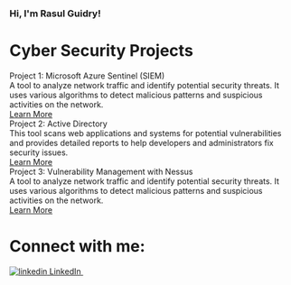 ### Hi, I'm Rasul Guidry!



<h1>Cyber Security Projects</h1>

<div class="project-container">
    <div class="project-title">Project 1: Microsoft Azure Sentinel (SIEM)</div>
    <div class="project-description">
        A tool to analyze network traffic and identify potential security threats. It uses various
        algorithms to detect malicious patterns and suspicious activities on the network.
    </div>
    <a class="project-link" href="https://github.com/rasulguidry/Microsoft-Azure-Sentinel-SIEM-.git">Learn More</a>
</div>

<div class="project-container">
    <div class="project-title">Project 2: Active Directory</div>
    <div class="project-description">
        This tool scans web applications and systems for potential vulnerabilities and provides
        detailed reports to help developers and administrators fix security issues.
    </div>
    <a class="project-link" href="https://github.com/rasulguidry/rasulguidry.git">Learn More</a>
</div>

<div class="project-container">
    <div class="project-title">Project 3: Vulnerability Management with Nessus</div>
    <div class="project-description">
        A tool to analyze network traffic and identify potential security threats. It uses various
        algorithms to detect malicious patterns and suspicious activities on the network.
    </div>
    <a class="project-link" href="project1.html">Learn More</a>
</div>

</body>
</html>


<!DOCTYPE html>
<html>
<head>
    
</head>
<body>

<h1>Connect with me:</h1>
<p>
  <a href="https://www.linkedin.com/[removed]" rel="nofollow noreferrer">
    <img src="https://i.stack.imgur.com/gVE0j.png" alt="linkedin"> LinkedIn
  </a> &nbsp; 
  </a>
</p>

<!--
**rasulguidry/rasulguidry** is a ✨ _special_ ✨ repository because its `README.md` (this file) appears on your GitHub profile.

Here are some ideas to get you started:

- Cybersecurity Development Projects:
- 🌱 I’m currently learning ...
- 👯 I’m looking to collaborate on ...
- 🤔 I’m looking for help with ...
- 💬 Ask me about ...
- 📫 How to reach me: ...
- 😄 Pronouns: ...
- ⚡ Fun fact: ...
-->
